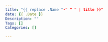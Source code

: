 ```yaml
---
title: "{{ replace .Name "-" " " | title }}"
date: {{ .Date }}
Description: ""
Tags: []
Categories: []

---
```


